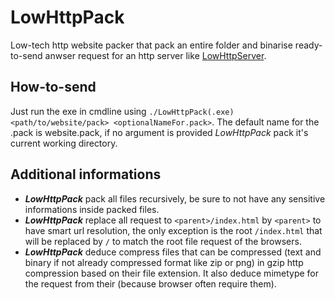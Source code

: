 LowHttpPack
===========

Low-tech http website packer that pack an entire folder and binarise ready-to-send anwser request for an http server like [LowHttpServer](https://github.com/lamogui/LowHttpServer).

How-to-send
-----------

Just run the exe in cmdline using ```./LowHttpPack(.exe) <path/to/website/pack> <optionalNameFor.pack>```. The default name for the .pack is website.pack, if no argument is provided *LowHttpPack* pack it's current working directory. 

Additional informations
-----------------------
 * ***LowHttpPack*** pack all files recursively, be sure to not have any sensitive informations inside packed files. 
 * ***LowHttpPack*** replace all request to ```<parent>/index.html``` by ```<parent>``` to have smart url resolution, the only exception is the root ```/index.html``` that will be replaced by ```/``` to match the root file request of the browsers. 
 * ***LowHttpPack*** deduce compress files that can be compressed (text and binary if not already compressed format like zip or png) in gzip http compression based on their file extension. It also deduce mimetype for the request from their (because browser often require them).